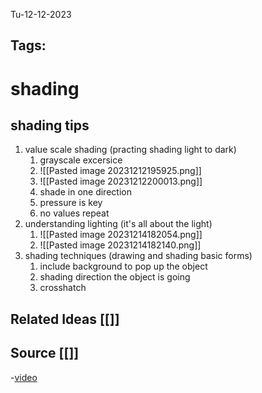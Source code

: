 Tu-12-12-2023
## Tags: 
# shading
## shading tips
1. value scale shading (practing shading light to dark)
	1. grayscale excersice
	2. ![[Pasted image 20231212195925.png]]
	3. ![[Pasted image 20231212200013.png]]
	4. shade in one direction
	5. pressure is key
	6. no values repeat
2. understanding lighting (it's all about the light)
	1. ![[Pasted image 20231214182054.png]]
	2. ![[Pasted image 20231214182140.png]]
3. shading techniques (drawing and shading basic forms)
	1. include background to pop up the object
	2. shading direction the object is going
	3. crosshatch
## Related Ideas [[]]
## Source [[]]
-[video](https://youtu.be/FmsSbpsB5Vs?si=eGn9lKIFMv64JqQQ)


